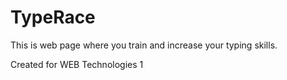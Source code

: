 # TypeRace
This is web page where you train and increase your typing skills.

Created for WEB Technologies 1
